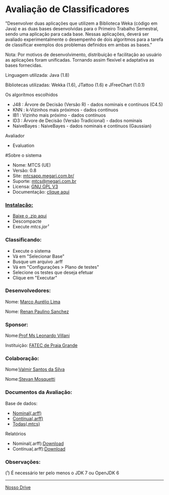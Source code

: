 # Avaliação de Classificadores

"Desenvolver duas aplicações que utilizem a Biblioteca Weka (código em Java) e as duas bases desenvolvidas para o Primeiro Trabalho Semestral, sendo uma aplicação para cada base. Nessas aplicações, deverá ser avaliado experimentalmente o desempenho de dois algoritmos para a tarefa de classificar exemplos dos problemas definidos em ambas as bases."

<p>Nota: Por motivos de desenvolvimento, distribuição e facilitação ao usuário as aplicações foram unificadas. Tornando assim flexível e adaptativa as bases fornecidas.</p>

<p>Linguagem utilizada: Java (1.8)</p>
<p>Bibliotecas utilizadas: Wekka (1.6), JTattoo (1.6) e JFreeChart (1.0.1)</p> 

Os algorítmos escolhidos
 <ul>
  <li>J48 : Árvore de Decisão (Versão R) - dados nominais e contínuos (C4.5)</li>
  <li>KNN : k-Vizinhos mais próximos - dados contínuos</li>
  <li>IB1 : Vizinho mais próximo - dados contínuos</li>
  <li>ID3 : Árvore de Decisão (Versão Tradicional) - dados nominais</li>
  <li>NaiveBayes : NaiveBayes - dados nominais e contínuos (Gaussian)</li>
 </ul>
Avaliador
  <ul>
   <li>Evaluation</li>
  </ul>
  
#Sobre o sistema

* Nome: MTCS (UE)
* Versão: 0.8
* Site: <a href="http://mtcsapp.megari.com.br/">mtcsapp.megari.com.br/</a>
* Suporte: <a href="mailto:mtcs@megari.com.br">mtcs@megari.com.br</a>
* Licensa: <a href="http://www.gnu.org/licenses/gpl-3.0.en.html">GNU GPL V3</a>
* Documentação: <a href="http://mtcsapp.megari.com.br/docs/jdoc/" target="_blank"> clique aqui

<h3>Instalação:</h3>
 <ul>
  <li><a href="http://mtcsapp.megari.com.br/latest/mtcs-latest.zip">Baixe o .zip aqui</a></li>
  <li>Descompacte</li>
  <li>Execute <i>mtcs.jar¹</i></li>
 </ul>
 
 <h3>Classificando:</h3>
 
* Execute o sistema
* Vá em "Selecionar Base"
* Busque um arquivo .arff
* Vá em "Configurações > Plano de testes"
* Selecione os testes que deseja efetuar
* Clique em "Executar"

<h3>Desenvolvedores:</h3>
<p>Nome: <a href="https://github.com/marckdx" target="_blank">Marco Aurélio Lima</a></p>
<p>Nome: <a href="https://github.com/renanps" target="_blank">Renan Paulino Sanchez</a></p>

<h3>Sponsor:</h3>
<p>Nome:<a href="http://www.villani.eti.br" target="_blank">Prof Ms Leonardo Villani</a></p>
<p>Instituição: <a href="http://www.fatecpg.com.br" target="_blank">FATEC de Praia Grande</a></p>

<h3>Colaboração:</h3>
<p>Nome:<a href="https://github.com/valmirsl" target="_blank">Valmir Santos da Silva</a></p>
<p>Nome:<a href="" target="_blank">Stevan Mosquetti</a></p>

<h3>Documentos da Avaliação:</h3>
<p>Base de dados:
  <ul>
  <li><a href="http://mtcsapp.megari.com.br/docs/test/automoveis.arff" target="_blank">Nominal(.arff)</a></li>
  <li><a href="http://mtcsapp.megari.com.br/docs/test/smartphones.arff" target="_blank">Contínua(.arff)</a></li>
  <li><a href="http://mtcsapp.megari.com.br/docs/test/base-latest.mtcs" target="_blank">Todas(.mtcs)</a> </p></li>
  </ul>
<p>Relatórios</p>
<ul>
  <li>Nominal(.arff):<a href="http://mtcsapp.megari.com.br/docs/reports/automoveis.pdf" target="_blank">Download</a></li>
  <li>Contínua(.arff):<a href="http://mtcsapp.megari.com.br/docs/reports/smartphones.pdf" target="_blank">Download</a></li>
</ul>

<h3>Observações:</h3>
(¹) É necessário ter pelo menos o JDK 7  ou OpenJDK 6

<hr>
<a class="btn btn-default" href="https://drive.google.com/drive/folders/0B4rPJDhCXbQ7fkVDOWZpOVNCcEM0cjRVUWxhTmhJV1FxRzQxb0NLNGkteEh1X3ZCV0JpTTA" target="_blank">Nosso Drive</a>


